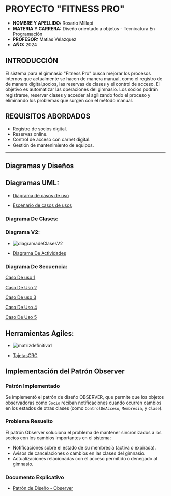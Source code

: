  # PROYECTO "FITNESS PRO"
- **NOMBRE Y APELLIDO:** Rosario Millapi
- **MATERIA Y CARRERA:** Diseño orientado a objetos  - Tecnicatura En Programación 
- **PROFESOR:** Matias Velazquez
- **AÑO:** 2024

 ## **INTRODUCCIÓN**
 El sistema para el gimnasio "Fitness Pro" busca mejorar los procesos internos que actualmente se hacen de manera manual, como el registro de  de manera digital,socios, las reservas de clases y el control de acceso. El objetivo es automatizar las operaciones del gimnasio. Los socios podrán registrarse, reservar clases y acceder al agilizando todo el proceso y eliminando los problemas que surgen con el método manual.

 ## **REQUISITOS ABORDADOS**
 - Registro de socios digital.
 - Reservas online. 
 - Control de acceso con carnet digital.
 - Gestión de mantenimiento de equipos.

---
## **Diagramas y Diseños**

 ## **Diagramas UML:**

 - [Diagrama de casos de uso](https://drive.google.com/file/d/1HJboCE5IGiOjh_onm2bhqtqUCmFkbG68/view?usp=sharing)

  - [Escenario de casos de usos](https://ucesvirtual-my.sharepoint.com/:x:/g/personal/r_millapi_comunidad_uces_edu_ar/EdGoQyUKFzRFpfQAryOJuqUBxhEbcWsOjB7JKW-cBIPbMQ?e=VMdSbH)
   
  ### **Diagrama De Clases:**

  ### **Diagrama V2:**
- ![diagramadeClasesV2](https://github.com/user-attachments/assets/96ae57db-688d-420d-92e8-e075d9b00bc4)





- [Diagrama De Actividades](https://drive.google.com/file/d/1ij7q7-M_28qmoa0G5nJe0TUEylpXxDOp/view?usp=sharing)

### **Diagrama De Secuencia:**

[Caso De uso 1](https://drive.google.com/file/d/1kOWA4urbu0nqzt-Il1EwyePs_UWgMnYu/view?usp=sharing)

[Caso De Uso 2](https://drive.google.com/file/d/1KS72_F-5u2kpkWr-DeSS9cdnCbTlxtZs/view?usp=sharing)

[Caso De uso 3](https://drive.google.com/file/d/1auvOvi7ZLlYV4YMovxFggDfsPVEzJDKN/view?usp=sharing)

[Caso De Uso 4](https://drive.google.com/file/d/15IGNfOsTHtXvLsQG_IH5UZ1Ynpx7VBGY/view?usp=sharing)

[Caso De Uso 5](https://drive.google.com/file/d/1moEQ8GdDERg1IivG2uOsrPtwysAWdz_p/view?usp=sharing)

## **Herramientas Agiles:**
- ![matrizdefinitiva1](https://github.com/user-attachments/assets/de2cb4fe-8736-4f00-8917-76ddc8f643d7 "Matriz CLAE")



- [TajetasCRC](https://drive.google.com/file/d/1q82gGCUhgcrwphYNKUyMSf58UGA9aS1h/view?usp=sharing)

## Implementación del Patrón Observer  

### Patrón Implementado  
Se implementó el patrón de diseño OBSERVER, que permite que los objetos observadoras como `Socio` reciban notificaciones  cuando ocurren cambios en los estados de otras clases (como `ControlDeAcceso`, `Membresia`, y `Clase`).  

### Problema Resuelto  
El patrón Observer soluciona el problema de mantener sincronizados a los socios con los cambios importantes en el sistema:  
- Notificaciones sobre el estado de su membresía (activa o expirada).  
- Avisos de cancelaciones o cambios en las clases del gimnasio.  
- Actualizaciones relacionadas con el acceso permitido o denegado al gimnasio.  

### Documento Explicativo  
- [Patrón de Diseño - Observer](https://github.com/Rosariomillapi/proyectoGIMNASIO/blob/main/Patr%C3%B3nDeDise%C3%B1o.md)

